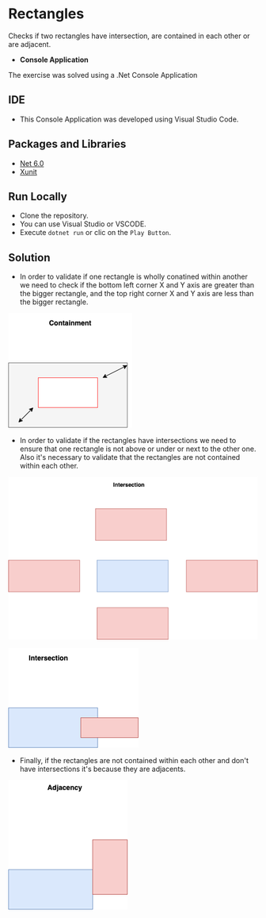 # Rectangles
Checks if two rectangles have intersection, are contained in each other or are adjacent.


* **Console Application**

The exercise was solved using a .Net Console Application

## IDE
* This Console Application was developed using Visual Studio Code.

## Packages and Libraries
* [Net 6.0](https://learn.microsoft.com/en-us/dotnet/core/whats-new/dotnet-6)
* [Xunit](https://learn.microsoft.com/en-us/dotnet/core/testing/unit-testing-with-dotnet-test)

## Run Locally
* Clone the repository.
* You can use Visual Studio or VSCODE.
* Execute `dotnet run` or clic on the `Play Button`.

## Solution
* In order to validate if one rectangle is wholly conatined within another we need to check if the bottom left corner X and Y axis are greater than
the bigger rectangle, and the top right corner X and Y axis are less than the bigger rectangle.

![plot](ContainmentRectangle.png)

* In order to validate if the rectangles have intersections we need to ensure that one rectangle is not above or under or next to the other one. Also
it's necessary to validate that the rectangles are not contained within each other.

![plot](Intersection.png)



![plot](Side_intersection.png)

* Finally, if the rectangles are not contained within each other and don't have intersections it's because they are adjacents.

![plot](Adjacents.png)
